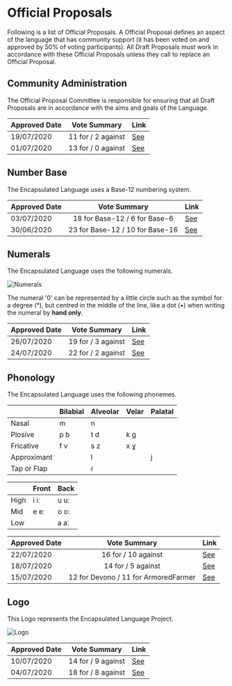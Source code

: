 # Official Proposals

Following is a list of Official Proposals. A Official Proposal defines an aspect of the language that has community support (it has been voted on and approved by 50% of voting participants). All Draft Proposals must work in accordance with these Official Proposals unless they call to replace an Official Proposal. 

## Community Administration
The Official Proposal Committee is responsible for ensuring that all Draft Proposals are in accordance with the aims and goals of the Language.

| Approved Date     | Vote Summary | Link                                                                                                    |
| ------------- | :-----------: | ------------------------------------------------------------------------------------------------------- |
| 19/07/2020 |     11 for / 2 against | [See](https://www.reddit.com/r/EncapsulatedLanguage/comments/hsot1a/official_proposal_implementation_of_an_official/)    |
| 01/07/2020    |     13 for / 0 against      | [See](https://www.reddit.com/r/EncapsulatedLanguage/comments/hgyh4a/draft_proposal_evildea_act_as_a_gate_keeper_for/) |

## Number Base

The Encapsulated Language uses a Base-12 numbering system.

| Approved Date     | Vote Summary | Link                                                                                                    |
| ------------- | :-----------: | ------------------------------------------------------------------------------------------------------- |
| 03/07/2020    |     18 for Base-12 / 6 for Base-6      | [See](https://www.reddit.com/r/EncapsulatedLanguage/comments/hil5am/official_proposal_base_12_or_base_6/) |
| 30/06/2020    |     23 for Base-12 / 10 for Base-16      | [See](https://www.reddit.com/r/EncapsulatedLanguage/comments/hg350n/base_12_or_base_16/) |

## Numerals

The Encapsulated Language uses the following numerals.

![Numerals](/elp-documentation/img/Numerals.png)

The numeral '0' can be represented by a little circle such as the symbol for a degree (°), but centred in the middle of the line, like a dot (•) when writing the numeral by **hand only**.

| Approved Date     | Vote Summary | Link                                                                                                    |
| ------------- | :-----------: | ------------------------------------------------------------------------------------------------------- |
| 26/07/2020    |     19 for / 3 against      | [See](https://www.reddit.com/r/EncapsulatedLanguage/comments/hwyxdw/official_proposal_vote_to_modify_numeral_0_for/) |
| 24/07/2020    |     22 for / 2 against      | [See](https://www.reddit.com/r/EncapsulatedLanguage/comments/hvmhsr/official_proposal_vote_to_officialise_the_numeral/) |

## Phonology

The Encapsulated Language uses the following phonemes.

|            | Bilabial | Alveolar       | Velar | Palatal |
| ---------- | -------- | -------------- | ----- | ------- |
| Nasal      | m        | n              |       |         |
| Plosive    | p b      | t d            | k g   |         |
| Fricative  | f v      | s z            | x ɣ   |         |
| Approximant|          | l              |       | j       |
| Tap or Flap |          | ɾ              |       |         |

| | Front | Back |
| -------- | -------- | -------- |
| High | i iː | u uː |
| Mid | e eː | o o: |
| Low | | a aː |

| Approved Date     | Vote Summary | Link                                                                                                    |
| ------------- | :-----------: | ------------------------------------------------------------------------------------------------------- |
| 22/07/2020    |     16 for / 10 against      | [See](https://www.reddit.com/r/EncapsulatedLanguage/comments/huihs2/official_proposal_vote_to_replace_the_trilled_r/?utm_source=share&utm_medium=ios_app&utm_name=iossmf) |
| 18/07/2020    |     14 for / 5 against      | [See](https://www.reddit.com/r/EncapsulatedLanguage/comments/hs66eh/official_proposal_vote_to_slightly_modify_the/) |
| 15/07/2020    |     12 for Devono / 11 for ArmoredFarmer      | [See](https://www.reddit.com/r/EncapsulatedLanguage/comments/hqbnuh/official_phonology_proposal_final_round_of_voting/) |

## Logo

This Logo represents the Encapsulated Language Project.

![Logo](/elp-documentation/img/logo.png)

| Approved Date     | Vote Summary | Link                                                                                                    |
| ------------- | :-----------: | ------------------------------------------------------------------------------------------------------- |
| 10/07/2020    |     14 for / 9 against      | [See](https://www.reddit.com/r/EncapsulatedLanguage/comments/hogy7t/official_proposal_to_replace_the_official_logo/) |
| 04/07/2020    |     18 for / 8 against      | [See](https://www.reddit.com/r/EncapsulatedLanguage/comments/hizw84/official_proposal_logo/) |



